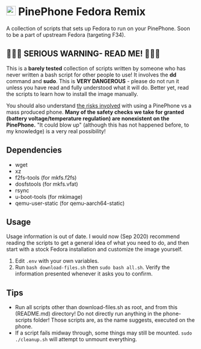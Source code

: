 # <img src="https://upload.wikimedia.org/wikipedia/commons/thumb/3/3f/Fedora_logo.svg/200px-Fedora_logo.svg.png" width="25" height="25"> PinePhone Fedora Remix

A collection of scripts that sets up Fedora to run on your PinePhone. Soon to be a part of upstream Fedora (targeting F34).

## **🚨🚨🚨 SERIOUS WARNING- READ ME! 🚨🚨🚨** 
This is a **barely tested** collection of scripts written by someone who has never written a bash script for other people to use! It involves the **dd** command and **sudo**. This is **VERY DANGEROUS** - please do not run it unless you have read and fully understood what it will do. Better yet, read the scripts to learn how to install the image manually.

You should also understand [the risks involved](https://xnux.eu/log/#017) with using a PinePhone vs a mass produced phone. **Many of the safety checks we take for granted (battery voltage/temperature regulation) are nonexistent on the PinePhone.** "It could blow up" (although this has not happened before, to my knowledge) is a very real possibility!

## Dependencies

- wget
- xz
- f2fs-tools (for mkfs.f2fs)
- dosfstools (for mkfs.vfat)
- rsync
- u-boot-tools (for mkimage)
- qemu-user-static (for qemu-aarch64-static)

## Usage

Usage information is out of date. I would now (Sep 2020) recommend reading the scripts to get a general idea of what you need to do, and then start with a stock Fedora installation and customize the image yourself.

1. Edit `.env` with your own variables.
2. Run `bash download-files.sh` then `sudo bash all.sh`. Verify the information presented whenever it asks you to confirm.

## Tips

- Run all scripts other than download-files.sh as root, and from this (README.md) directory! Do not directly run anything in the phone-scripts folder! Those scripts are, as the name suggests, executed on the phone.
- If a script fails midway through, some things may still be mounted. `sudo ./cleanup.sh` will attempt to unmount everything.

